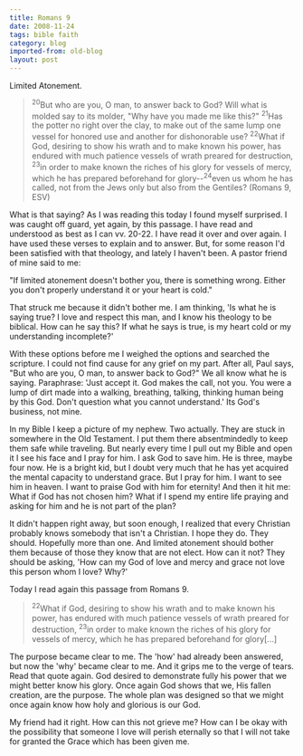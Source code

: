 ```yaml
---
title: Romans 9
date: 2008-11-24
tags: bible faith
category: blog
imported-from: old-blog
layout: post
---
```


Limited Atonement.

> <sup>20</sup>But who are you, O man, to answer back to God? Will what is molded say to its molder, "Why have you made me like this?" <sup>21</sup>Has the potter no right over the clay, to make out of the same lump one vessel for honored use and another for dishonorable use? <sup>22</sup>What if God, desiring to show his wrath and to make known his power, has endured with much patience vessels of wrath preared for destruction, <sup>23</sup>in order to make known the riches of his glory for vessels of mercy, which he has prepared beforehand for glory--<sup>24</sup>even us whom he has called, not from the Jews only but also from the Gentiles? (Romans 9, ESV)

What is that saying? As I was reading this today I found myself surprised. I was caught off guard, yet again, by this passage. I have read and understood as best as I can vv. 20-22. I have read it over and over again. I have used these verses to explain and to answer. But, for some reason I'd been satisfied with that theology, and lately I haven't been. A pastor friend of mine said to me:

"If limited atonement doesn't bother you, there is something wrong. Either you don't properly understand it or your heart is cold."

That struck me because it didn't bother me. I am thinking, 'Is what he is saying true? I love and respect this man, and I know his theology to be biblical. How can he say this? If what he says is true, is my heart cold or my understanding incomplete?'

With these options before me I weighed the options and searched the scripture. I could not find cause for any grief on my part. After all, Paul says, "But who are you, O man, to answer back to God?" We all know what he is saying. Paraphrase: 'Just accept it. God makes the call, not you. You were a lump of dirt made into a walking, breathing, talking, thinking human being by this God. Don't question what you cannot understand.' Its God's business, not mine.

In my Bible I keep a picture of my nephew. Two actually. They are stuck in somewhere in the Old Testament. I put them there absentmindedly to keep them safe while traveling. But nearly every time I pull out my Bible and open it I see his face and I pray for him. I ask God to save him. He is three, maybe four now. He is a bright kid, but I doubt very much that he has yet acquired the mental capacity to understand grace. But I pray for him. I want to see him in heaven. I want to praise God with him for eternity! And then it hit me: What if God has not chosen him? What if I spend my entire life praying and asking for him and he is not part of the plan?

It didn't happen right away, but soon enough, I realized that every Christian probably knows somebody that isn't a Christian. I hope they do. They should. Hopefully more than one. And limited atonement should bother them because of those they know that are not elect. How can it not? They should be asking, 'How can my God of love and mercy and grace not love this person whom I love? Why?'

Today I read again this passage from Romans 9.

> <sup>22</sup>What if God, desiring to show his wrath and to make known his power, has endured with much patience vessels of wrath preared for destruction, <sup>23</sup>in order to make known the riches of his glory for vessels of mercy, which he has prepared beforehand for glory[...]

The purpose became clear to me. The 'how' had already been answered, but now the 'why' became clear to me. And it grips me to the verge of tears. Read that quote again. God desired to demonstrate fully his power that we might better know his glory. Once again God shows that we, His fallen creation, are the purpose. The whole plan was designed so that we might once again know how holy and glorious is our God.

My friend had it right. How can this not grieve me? How can I be okay with the possibility that someone I love will perish eternally so that I will not take for granted the Grace which has been given me.


